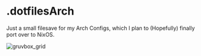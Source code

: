 # .dotfilesArch

Just a small filesave for my Arch Configs, which I plan to (Hopefully) finally port over to NixOS.

![gruvbox_grid](https://github.com/Baugette9000/.dotfilesArch/assets/119767561/8df3db0d-4628-4fcd-8733-94e84cdfd6a7)
